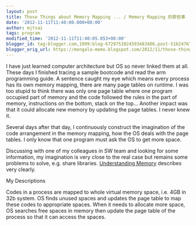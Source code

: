 ```yaml
---
layout: post
title: Those Things about Memory Mapping ... / Memory Mapping 的那些事
date: '2012-11-11T11:40:00.000+08:00'
author: mjtsai
tags: program
modified_time: '2012-11-11T11:40:05.053+08:00'
blogger_id: tag:blogger.com,1999:blog-6729751024593483406.post-5162476766366666538
blogger_orig_url: https://mongala-memo.blogspot.com/2012/11/those-things-about-memory-mapping.html
---
```



I have just learned computer architecture but OS so never linked them at all. These days I finished tracing a sample bootcode and read the arm programming guide. A sentence caught my eye which means every process has its own memory mapping, there are many page tables on runtime. I was too stupid to think there was only one page table where one program occupied part of memory and the code followed the rules in the part of memory, instructions on the bottom, stack on the top... Another impact was that it could allocate new memory by updating the page tables. I never knew it.
<!--more-->

Several days after that day, I continuously construct the imagination of the code arrangement in the memory mapping, how the OS deals with the page tables. I only know that one program must ask the OS to get more space.


Discussing with one of my colleagues in SW team and looking for some information, my imagination is very close to the real case but remains some problems to solve, e.g. share libraries. [Understanding Memory](http://www.ualberta.ca/CNS/RESEARCH/LinuxClusters/mem.html#mmap) describes very clearly.



My Descriptions

Codes in a process are mapped to whole virtual memory space, i.e. 4GB in 32b system. OS finds unused spaces and updates the page table to map these codes to appropriate spaces. When it needs to allocate more space, OS searches free spaces in memory then update the page table of the process so that it can access the spaces.


